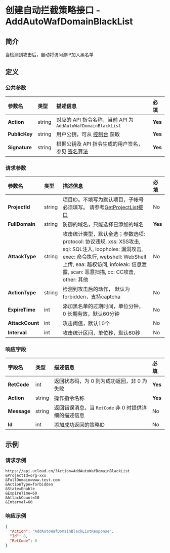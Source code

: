 # 创建自动拦截策略接口 - AddAutoWafDomainBlackList

## 简介

当检测到攻击后，自动将访问源IP加入黑名单









## 定义

### 公共参数

| 参数名 | 类型 | 描述信息 | 必填 |
|:---|:---|:---|:---|
| **Action**     | string  | 对应的 API 指令名称，当前 API 为 `AddAutoWafDomainBlackList`                        | **Yes** |
| **PublicKey**  | string  | 用户公钥，可从 [控制台](https://console.ucloud.cn/uapi/apikey) 获取                                             | **Yes** |
| **Signature**  | string  | 根据公钥及 API 指令生成的用户签名，参见 [签名算法](api/summary/signature.md)  | **Yes** |

### 请求参数

| 参数名 | 类型 | 描述信息 | 必填 |
|:---|:---|:---|:---|
| **ProjectId** | string | 项目ID。不填写为默认项目，子帐号必须填写。 请参考[GetProjectList接口](https://docs.ucloud.cn/api/summary/get_project_list) |No|
| **FullDomain** | string | 防御的域名，只能选择已添加的域名 |**Yes**|
| **AttackType** | string | 攻击统计类型，默认全选；参数选项: protocol: 协议违规, xss: XSS攻击, sql: SQL注入, loopholes: 漏洞攻击, exec: 命令执行, webshell: WebShell上传, eaa: 越权访问, infoleak: 信息泄露, scan: 恶意扫描, cc: CC攻击, other: 其他 |No|
| **ActionType** | string | 检测到攻击后的动作， 默认为forbidden，支持captcha |No|
| **ExpireTime** | int | 添加黑名单的过期时间，单位分钟， 0 长期有效，默认60分钟 |No|
| **AttackCount** | int | 攻击阈值，默认10个 |No|
| **Interval** | int | 攻击统计区间，单位秒，默认60秒 |No|

### 响应字段

| 字段名 | 类型 | 描述信息 | 必填 |
|:---|:---|:---|:---|
| **RetCode** | int | 返回状态码，为 0 则为成功返回，非 0 为失败 |**Yes**|
| **Action** | string | 操作指令名称 |**Yes**|
| **Message** | string | 返回错误消息，当 `RetCode` 非 0 时提供详细的描述信息 |No|
| **Id** | int | 添加成功返回的策略ID |No|




## 示例

### 请求示例
    
```
https://api.ucloud.cn/?Action=AddAutoWafDomainBlackList
&ProjectId=org-xxx
&FullDomain=www.test.com
&ActionType=forbidden
&State=Enable
&ExpireTime=60
&AttackCount=10
&Interval=60
```

### 响应示例
    
```json
{
  "Action": "AddAutoWafDomainBlackListResponse",
  "Id": 8,
  "RetCode": 0
}
```





